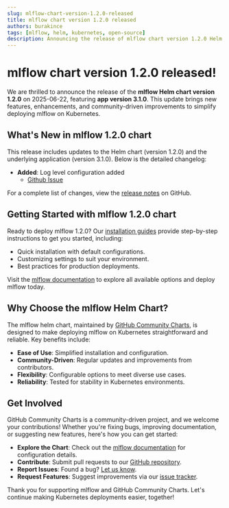 ```yaml
---
slug: mlflow-chart-version-1.2.0-released
title: mlflow chart version 1.2.0 released
authors: burakince
tags: [mlflow, helm, kubernetes, open-source]
description: Announcing the release of mlflow chart version 1.2.0 Helm chart, featuring app version 3.1.0, with new features and community-driven improvements.
---
```


# mlflow chart version 1.2.0 released!

We are thrilled to announce the release of the **mlflow Helm chart version 1.2.0** on 2025-06-22, featuring **app version 3.1.0**. This update brings new features, enhancements, and community-driven improvements to simplify deploying mlflow on Kubernetes.

## What's New in mlflow 1.2.0 chart

This release includes updates to the Helm chart (version 1.2.0) and the underlying application (version 3.1.0). Below is the detailed changelog:

- **Added**: Log level configuration added
    - [Github Issue](https://github.com/community-charts/helm-charts/issues/137)


For a complete list of changes, view the [release notes](https://github.com/community-charts/helm-charts/releases/tag/mlflow-1.2.0) on GitHub.

<!-- truncate -->

## Getting Started with mlflow 1.2.0 chart

Ready to deploy mlflow 1.2.0? Our [installation guides](https://community-charts.github.io/docs/category/mlflow) provide step-by-step instructions to get you started, including:

- Quick installation with default configurations.
- Customizing settings to suit your environment.
- Best practices for production deployments.

Visit the [mlflow documentation](https://community-charts.github.io/docs/category/mlflow) to explore all available options and deploy mlflow today.

## Why Choose the mlflow Helm Chart?

The mlflow helm chart, maintained by [GitHub Community Charts](https://github.com/community-charts/helm-charts), is designed to make deploying mlflow on Kubernetes straightforward and reliable. Key benefits include:

- **Ease of Use**: Simplified installation and configuration.
- **Community-Driven**: Regular updates and improvements from contributors.
- **Flexibility**: Configurable options to meet diverse use cases.
- **Reliability**: Tested for stability in Kubernetes environments.

## Get Involved

GitHub Community Charts is a community-driven project, and we welcome your contributions! Whether you're fixing bugs, improving documentation, or suggesting new features, here's how you can get started:

- **Explore the Chart**: Check out the [mlflow documentation](https://community-charts.github.io/docs/category/mlflow) for configuration details.
- **Contribute**: Submit pull requests to our [GitHub repository](https://github.com/community-charts/helm-charts).
- **Report Issues**: Found a bug? [Let us know](https://github.com/community-charts/helm-charts/issues).
- **Request Features**: Suggest improvements via our [issue tracker](https://github.com/community-charts/helm-charts/issues/new).

Thank you for supporting mlflow and GitHub Community Charts. Let's continue making Kubernetes deployments easier, together!
